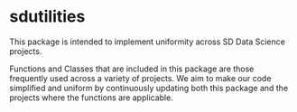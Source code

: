 # sdutilities

This package is intended to implement uniformity across SD Data Science projects.

Functions and Classes that are included in this package are those frequently used across a variety of projects.  We aim to make our code simplified and uniform by continuously updating both this package and the projects where the functions are applicable.